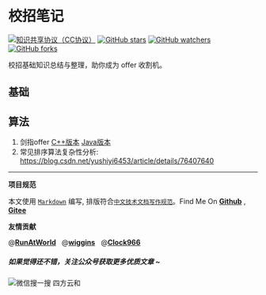 # 校招笔记

[![知识共享协议（CC协议）](https://img.shields.io/badge/License-Creative%20Commons-DC3D24.svg)](https://creativecommons.org/licenses/by-nc-sa/4.0/deed.zh)
[![GitHub stars](https://img.shields.io/github/stars/hbulpf/InterviewNotes.svg?label=Stars)](https://github.com/hbulpf/InterviewNotes)
[![GitHub watchers](https://img.shields.io/github/watchers/hbulpf/InterviewNotes.svg?label=Watchers)](https://github.com/hbulpf/InterviewNotes/watchers)
[![GitHub forks](https://img.shields.io/github/forks/hbulpf/InterviewNotes.svg?label=Forks)](https://github.com/hbulpf/InterviewNotes/fork)


校招基础知识总结与整理，助你成为 offer 收割机。

## 基础

## 算法

1. 剑指offer [C++版本](https://github.com/hbulpf/CodingInterviewChinese2) [Java版本](https://github.com/hbulpf/point-to-offer-edition2)
1. 常见排序算法复杂性分析: https://blog.csdn.net/yushiyi6453/article/details/76407640



----------------------------------------

**项目规范**

本文使用 [`Markdown`](https://www.markdownguide.org/basic-syntax) 编写, 排版符合[`中文技术文档写作规范`](https://github.com/hbulpf/document-style-guide)。Find Me On [**Github**](https://github.com/hbulpf/InterviewNotes) , [**Gitee**](https://gitee.com/sifangcloud/InterviewNotes)

**友情贡献**

@[**RunAtWorld**](http://www.github.com/RunAtWorld)  &nbsp;  @[**wiggins**](https://github.com/GroundWu)  &nbsp;  @[**Clock966**](http://www.github.com/Clock966) 

##### 如果觉得还不错，关注公众号获取更多优质文章 ~
![微信搜一搜  四方云和](https://upload-images.jianshu.io/upload_images/6672389-70f4528273e154ef.jpg?imageMogr2/auto-orient/strip%7CimageView2/2/w/1240)

